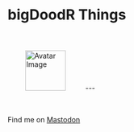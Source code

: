 # bigDoodR Things

<div style="width: 150px; height: 150px; backgroud-color: #ffffff; border-radius: 50%; display: inline-flex; align-items: center; justify-content: center;">
	<img src="https://bigdoodr.github.io/resources/doodatar.png?raw=true" alt="Avatar Image" width="80">
</div>
---

Find me on [Mastodon](https://mastodon.social/@bigdoodr)